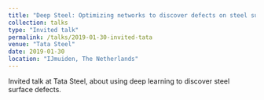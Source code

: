 ```yaml
---
title: "Deep Steel: Optimizing networks to discover defects on steel surface"
collection: talks
type: "Invited talk"
permalink: /talks/2019-01-30-invited-tata
venue: "Tata Steel"
date: 2019-01-30
location: "IJmuiden, The Netherlands"
---
```


Invited talk at Tata Steel, about using deep learning to discover steel surface defects.

